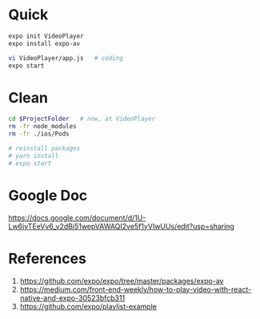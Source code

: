 # Quick
```bash
expo init VideoPlayer
expo install expo-av

vi VideoPlayer/app.js   # coding
expo start 
```

# Clean
```bash
cd $ProjectFolder   # now, at VideoPlayer
rm -fr node_modules
rm -fr ./ios/Pods

# reinstall packages
# yarn install
# expo start
```
# Google Doc
https://docs.google.com/document/d/1U-Lw6jyTEeVv6_v2dBi51wepVAWAQI2ve5f1yVIwUUs/edit?usp=sharing

# References
1. https://github.com/expo/expo/tree/master/packages/expo-av
2. https://medium.com/front-end-weekly/how-to-play-video-with-react-native-and-expo-30523bfcb311
3. https://github.com/expo/playlist-example
